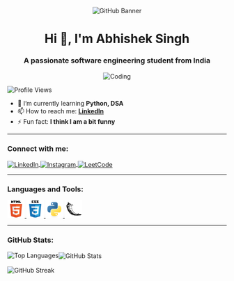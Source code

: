 <p align="center">
  <img src="https://raw.githubusercontent.com/Abhishek-Singh-2008/Abhishek-Singh-2008/refs/heads/main/DALL%C2%B7E%202025-02-26%2001.34.09%20-%20A%20highly%20detailed%2C%20futuristic%20dark-themed%20banner%20featuring%20the%20name%20'Abhishek%20Singh'%20in%20a%20sleek%2C%20modern%20font%2C%20with%20the%20tagline%20'Engineer%20by%20Passion%2C%20C.webp" alt="GitHub Banner">
</p>


<h1 align="center">Hi 👋, I'm Abhishek Singh</h1>
<h3 align="center">A passionate software engineering student from India</h3>


<p align="center">
  <img align="center" alt="Coding" width="400" src="https://user-images.githubusercontent.com/55389276/140866485-8fb1c876-9a8f-4d6a-98dc-08c4981eaf70.gif">
</p>

<!-- Profile Views -->
<p align="left"> 
  <img src="https://komarev.com/ghpvc/?username=abhishek-singh-2008&label=Profile%20views&color=0e75b6&style=flat" alt="Profile Views" width="300" />
</p>

<!-- About Me -->
- 🌱 I’m currently learning **Python, DSA**  
- 📫 How to reach me: **[LinkedIn](https://www.linkedin.com/in/abhishek-singh-2008/)**  
- ⚡ Fun fact: **I think I am a bit funny**  

---

<!-- Connect with me -->
<h3 align="left">Connect with me:</h3>
<p align="left">
  <a href="https://linkedin.com/in/abhishek-singh-2008" target="_blank">
    <img align="center" src="https://raw.githubusercontent.com/rahuldkjain/github-profile-readme-generator/master/src/images/icons/Social/linked-in-alt.svg" alt="LinkedIn" height="30" width="40" />
  </a>
  <a href="https://instagram.com/_.abhisheksingh1420" target="_blank">
    <img align="center" src="https://raw.githubusercontent.com/rahuldkjain/github-profile-readme-generator/master/src/images/icons/Social/instagram.svg" alt="Instagram" height="30" width="40" />
  </a>
  <a href="https://www.leetcode.com/abhishek_2008" target="_blank">
    <img align="center" src="https://raw.githubusercontent.com/rahuldkjain/github-profile-readme-generator/master/src/images/icons/Social/leet-code.svg" alt="LeetCode" height="30" width="40" />
  </a>
</p>

---

<!-- Languages and Tools -->
<h3 align="left">Languages and Tools:</h3>
<p align="left">
  <a href="https://www.w3.org/html/" target="_blank">
    <img src="https://raw.githubusercontent.com/devicons/devicon/master/icons/html5/html5-original-wordmark.svg" alt="HTML5" width="40" height="40"/>
  </a>
  <a href="https://www.w3schools.com/css/" target="_blank">
    <img src="https://raw.githubusercontent.com/devicons/devicon/master/icons/css3/css3-original-wordmark.svg" alt="CSS3" width="40" height="40"/>
  </a>
  <a href="https://www.python.org" target="_blank">
    <img src="https://raw.githubusercontent.com/devicons/devicon/master/icons/python/python-original.svg" alt="Python" width="40" height="40"/>
  </a>
  <a href="https://flask.palletsprojects.com/" target="_blank">
    <img src="https://raw.githubusercontent.com/devicons/devicon/master/icons/flask/flask-original.svg" alt="Flask" width="40" height="40"/>
  </a>
</p>

---

<!-- GitHub Stats -->
<h3 align="left">GitHub Stats:</h3>
<p>
  <img align="left" src="https://github-readme-stats.vercel.app/api/top-langs/?username=abhishek-singh-2008&show_icons=true&locale=en&layout=compact" alt="Top Languages" />
</p>

<p>
  <img align="center" src="https://github-readme-stats.vercel.app/api?username=abhishek-singh-2008&show_icons=true&locale=en" alt="GitHub Stats" />
</p>

<p>
  <img align="center" src="https://github-readme-streak-stats.herokuapp.com/?user=abhishek-singh-2008" alt="GitHub Streak" />
</p>
